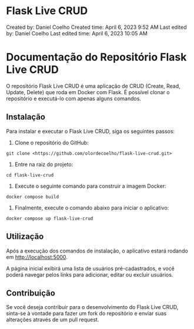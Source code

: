 # Flask Live CRUD

Created by: Daniel Coelho
Created time: April 6, 2023 9:52 AM
Last edited by: Daniel Coelho
Last edited time: April 6, 2023 10:05 AM

# Documentação do Repositório Flask Live CRUD

O repositório Flask Live CRUD é uma aplicação de CRUD (Create, Read, Update, Delete) que roda em Docker com Flask. É possível clonar o repositório e executá-lo com apenas alguns comandos.

## Instalação

Para instalar e executar o Flask Live CRUD, siga os seguintes passos:

1. Clone o repositório do GitHub:

```
git clone <https://github.com/olordecoelho/flask-live-crud.git>

```

1. Entre na raiz do projeto:

```
cd flask-live-crud

```

1. Execute o seguinte comando para construir a imagem Docker:

```
docker compose build

```

1. Finalmente, execute o comando abaixo para iniciar o aplicativo:

```
docker compose up flask-live-crud

```

## Utilização

Após a execução dos comandos de instalação, o aplicativo estará rodando em [http://localhost:5000](http://localhost:5000/).

A página inicial exibirá uma lista de usuários pré-cadastrados, e você poderá navegar pelos links para adicionar, editar ou excluir usuários.

## Contribuição

Se você deseja contribuir para o desenvolvimento do Flask Live CRUD, sinta-se à vontade para fazer um fork do repositório e enviar suas alterações através de um pull request.
